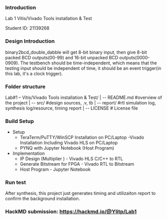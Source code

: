 ### Introduction
Lab 1 Vitis/Vivado Tools installation & Test

Student ID: 21139268
### Design Introduction
binary2bcd_double_dabble will get 8-bit binary input, then give 8-bit packed BCD outputs(00-99) and 16-bit unpacked BCD outputs(0000-0909).
The testbench should be time-independent, which means that the testing input should be independent of time, it should be an event trigger(in this lab, it's a clock trigger).
### Folder structure
Lab#1 – Vitis/Vivado Tools installation & Test/
| -- README.md       #overview of the project
| -- src/            #design sources, .v, tb
| -- report/         #rtl simulation log, synthesis log/resource, timing report
| -- LICENSE         # License file
### Build Setup
- Setup
  - TeraTerm/PuTTY/WinSCP Installation on PC/Laptop
  -Vivado Installation Including Vivado HLS on PC/Laptop
  - PYNQ with Jupyter Notebook (Host Program)
- Implementation
  - IP Design (Multiplier ) - Vivado HLS C/C++ to RTL
  - Generate Bitstream for FPGA - Vivado  RTL to Bitstream
  - Host Program - Jupyter Notebook

### Run test
After synthesis, this project just generates timing and utilizaiton report to confirm the background installation.

### HackMD submission: https://hackmd.io/@Ylitp/Lab1

